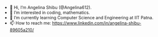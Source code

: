 - 👋 Hi, I’m Angelina Shibu (@Angelina612).
- 👀 I’m interested in coding, mathematics.
- 🌱 I’m currently learning Computer Science and Engineering at IIT Patna.
- 📫 How to reach me: https://www.linkedin.com/in/angelina-shibu-89605a210/
<!---
Angelina612/Angelina612 is a ✨ special ✨ repository because its `README.md` (this file) appears on your GitHub profile.
You can click the Preview link to take a look at your changes.
--->
